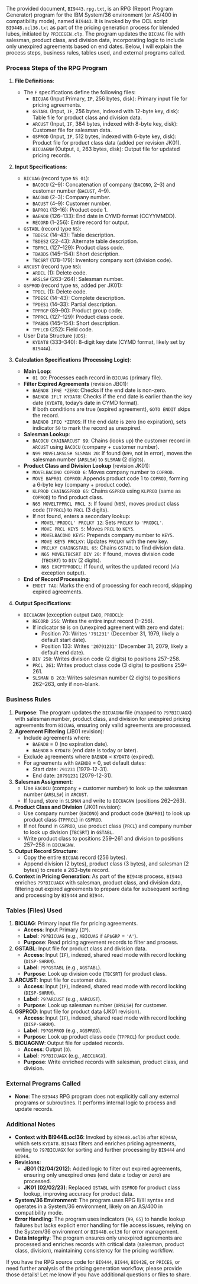 The provided document, `BI9443.rpg.txt`, is an RPG (Report Program Generator) program for the IBM System/36 environment (or AS/400 in compatibility mode), named `BI9443`. It is invoked by the OCL script `BI944B.ocl36.txt` as part of the pricing generation process for blended lubes, initiated by `PRICEGEN.clp`. The program updates the `BICUAG` file with salesman, product class, and division data, incorporating logic to include only unexpired agreements based on end dates. Below, I will explain the process steps, business rules, tables used, and external programs called.

### Process Steps of the RPG Program

1. **File Definitions**:
   - The `F` specifications define the following files:
     - `BICUAG` (Input Primary, `IP`, 256 bytes, disk): Primary input file for pricing agreements.
     - `GSTABL` (Input, `IF`, 256 bytes, indexed with 12-byte key, disk): Table file for product class and division data.
     - `ARCUST` (Input, `IF`, 384 bytes, indexed with 8-byte key, disk): Customer file for salesman data.
     - `GSPROD` (Input, `IF`, 512 bytes, indexed with 6-byte key, disk): Product file for product class data (added per revision JK01).
     - `BICUAGNW` (Output, `O`, 263 bytes, disk): Output file for updated pricing records.

2. **Input Specifications**:
   - `BICUAG` (record type `NS 01`):
     - `BACOCU` (2–9): Concatenation of company (`BACONO`, 2–3) and customer number (`BACUST`, 4–9).
     - `BACONO` (2–3): Company number.
     - `BACUST` (4–9): Customer number.
     - `BAPR01` (13–16): Product code 1.
     - `BAEND8` (126–133): End date in CYMD format (CCYYMMDD).
     - `RECORD` (1–256): Entire record for output.
   - `GSTABL` (record type `NS`):
     - `TBDESC` (14–43): Table description.
     - `TBDES2` (22–43): Alternate table description.
     - `TBPRCL` (127–129): Product class code.
     - `TBABDS` (145–154): Short description.
     - `TBCSRT` (178–179): Inventory company sort (division code).
   - `ARCUST` (record type `NS`):
     - `ARDEL` (1): Delete code.
     - `ARSLS#` (263–264): Salesman number.
   - `GSPROD` (record type `NS`, added per JK01):
     - `TPDEL` (1): Delete code.
     - `TPDESC` (14–43): Complete description.
     - `TPDES1` (14–33): Partial description.
     - `TPPRGP` (89–90): Product group code.
     - `TPPRCL` (127–129): Product class code.
     - `TPABDS` (145–154): Short description.
     - `TPFLCD` (252): Field code.
   - User Data Structure (`UDS`):
     - `KYDAT8` (333–340): 8-digit key date (CYMD format, likely set by `BI944A`).

3. **Calculation Specifications (Processing Logic)**:
   - **Main Loop**:
     - `01 DO`: Processes each record in `BICUAG` (primary file).
   - **Filter Expired Agreements** (revision JB01):
     - `BAEND8 IFNE *ZERO`: Checks if the end date is non-zero.
     - `BAEND8 IFLT KYDAT8`: Checks if the end date is earlier than the key date (`KYDAT8`, today’s date in CYMD format).
     - If both conditions are true (expired agreement), `GOTO ENDIT` skips the record.
     - `BAEND8 IFEQ *ZEROS`: If the end date is zero (no expiration), sets indicator `50` to mark the record as unexpired.
   - **Salesman Lookup**:
     - `BACOCU CHAINARCUST 99`: Chains (looks up) the customer record in `ARCUST` using `BACOCU` (company + customer number).
     - `N99 MOVELARSLS# SLSMAN 20`: If found (`N99`, not in error), moves the salesman number (`ARSLS#`) to `SLSMAN` (2 digits).
   - **Product Class and Division Lookup** (revision JK01):
     - `MOVELBACONO COPROD 6`: Moves company number to `COPROD`.
     - `MOVE BAPR01 COPROD`: Appends product code 1 to `COPROD`, forming a 6-byte key (company + product code).
     - `KLPROD CHAINGSPROD 65`: Chains `GSPROD` using `KLPROD` (same as `COPROD`) to find product class.
     - `N65 MOVELTPPRCL PRCL 3`: If found (`N65`), moves product class code (`TPPRCL`) to `PRCL` (3 digits).
     - If not found, enters a secondary lookup:
       - `MOVEL'PRODCL' PRCLKY 12`: Sets `PRCLKY` to `'PRODCL'`.
       - `MOVE PRCL KEY5 5`: Moves `PRCL` to `KEY5`.
       - `MOVELBACONO KEY5`: Prepends company number to `KEY5`.
       - `MOVE KEY5 PRCLKY`: Updates `PRCLKY` with the new key.
       - `PRCLKY CHAINGSTABL 65`: Chains `GSTABL` to find division data.
       - `N65 MOVELTBCSRT DIV 20`: If found, moves division code (`TBCSRT`) to `DIV` (2 digits).
       - `N65 EXCPTPRODCL`: If found, writes the updated record (via exception output).
   - **End of Record Processing**:
     - `ENDIT TAG`: Marks the end of processing for each record, skipping expired agreements.

4. **Output Specifications**:
   - `BICUAGNW` (exception output `EADD`, `PRODCL`):
     - `RECORD 256`: Writes the entire input record (1–256).
     - If indicator `50` is on (unexpired agreement with zero end date):
       - Position 70: Writes `'791231'` (December 31, 1979, likely a default start date).
       - Position 133: Writes `'20791231'` (December 31, 2079, likely a default end date).
     - `DIV 258`: Writes division code (2 digits) to positions 257–258.
     - `PRCL 261`: Writes product class code (3 digits) to positions 259–261.
     - `SLSMAN B 263`: Writes salesman number (2 digits) to positions 262–263, only if non-blank.

### Business Rules

1. **Purpose**: The program updates the `BICUAGNW` file (mapped to `?9?BICUAGX`) with salesman number, product class, and division for unexpired pricing agreements from `BICUAG`, ensuring only valid agreements are processed.
2. **Agreement Filtering** (JB01 revision):
   - Include agreements where:
     - `BAEND8` = 0 (no expiration date).
     - `BAEND8` ≥ `KYDAT8` (end date is today or later).
   - Exclude agreements where `BAEND8` < `KYDAT8` (expired).
   - For agreements with `BAEND8` = 0, set default dates:
     - Start date: `791231` (1979-12-31).
     - End date: `20791231` (2079-12-31).
3. **Salesman Assignment**:
   - Use `BACOCU` (company + customer number) to look up the salesman number (`ARSLS#`) in `ARCUST`.
   - If found, store in `SLSMAN` and write to `BICUAGNW` (positions 262–263).
4. **Product Class and Division** (JK01 revision):
   - Use company number (`BACONO`) and product code (`BAPR01`) to look up product class (`TPPRCL`) in `GSPROD`.
   - If not found in `GSPROD`, use product class (`PRCL`) and company number to look up division (`TBCSRT`) in `GSTABL`.
   - Write product class to positions 259–261 and division to positions 257–258 in `BICUAGNW`.
5. **Output Record Structure**:
   - Copy the entire `BICUAG` record (256 bytes).
   - Append division (2 bytes), product class (3 bytes), and salesman (2 bytes) to create a 263-byte record.
6. **Context in Pricing Generation**: As part of the `BI944B` process, `BI9443` enriches `?9?BICUAGX` with salesman, product class, and division data, filtering out expired agreements to prepare data for subsequent sorting and processing by `BI9444` and `BI944`.

### Tables (Files) Used

1. **BICUAG**: Primary input file for pricing agreements.
   - **Access**: Input Primary (`IP`).
   - **Label**: `?9?BICUAG` (e.g., `ABICUAG` if `&P$GRP` = `'A'`).
   - **Purpose**: Read pricing agreement records to filter and process.
2. **GSTABL**: Input file for product class and division data.
   - **Access**: Input (`IF`), indexed, shared read mode with record locking (`DISP-SHRRM`).
   - **Label**: `?9?GSTABL` (e.g., `AGSTABL`).
   - **Purpose**: Look up division code (`TBCSRT`) for product class.
3. **ARCUST**: Input file for customer data.
   - **Access**: Input (`IF`), indexed, shared read mode with record locking (`DISP-SHRRM`).
   - **Label**: `?9?ARCUST` (e.g., `AARCUST`).
   - **Purpose**: Look up salesman number (`ARSLS#`) for customer.
4. **GSPROD**: Input file for product data (JK01 revision).
   - **Access**: Input (`IF`), indexed, shared read mode with record locking (`DISP-SHRRM`).
   - **Label**: `?9?GSPROD` (e.g., `AGSPROD`).
   - **Purpose**: Look up product class code (`TPPRCL`) for product code.
5. **BICUAGNW**: Output file for updated records.
   - **Access**: Output (`O`).
   - **Label**: `?9?BICUAGX` (e.g., `ABICUAGX`).
   - **Purpose**: Write enriched records with salesman, product class, and division.

### External Programs Called

- **None**: The `BI9443` RPG program does not explicitly call any external programs or subroutines. It performs internal logic to process and update records.

### Additional Notes

- **Context with BI944B.ocl36**: Invoked by `BI944B.ocl36` after `BI944A`, which sets `KYDAT8`. `BI9443` filters and enriches pricing agreements, writing to `?9?BICUAGX` for sorting and further processing by `BI9444` and `BI944`.
- **Revisions**:
  - **JB01 (12/04/2012)**: Added logic to filter out expired agreements, ensuring only unexpired ones (end date ≥ today or zero) are processed.
  - **JK01 (02/02/23)**: Replaced `GSTABL` with `GSPROD` for product class lookup, improving accuracy for product data.
- **System/36 Environment**: The program uses RPG II/III syntax and operates in a System/36 environment, likely on an AS/400 in compatibility mode.
- **Error Handling**: The program uses indicators (`99`, `65`) to handle lookup failures but lacks explicit error handling for file access issues, relying on the System/36 environment or `BI944B.ocl36` for error management.
- **Data Integrity**: The program ensures only unexpired agreements are processed and enriches records with critical data (salesman, product class, division), maintaining consistency for the pricing workflow.

If you have the RPG source code for `BI9444`, `BI944`, `BI942E`, or `PRICES`, or need further analysis of the pricing generation workflow, please provide those details! Let me know if you have additional questions or files to share.